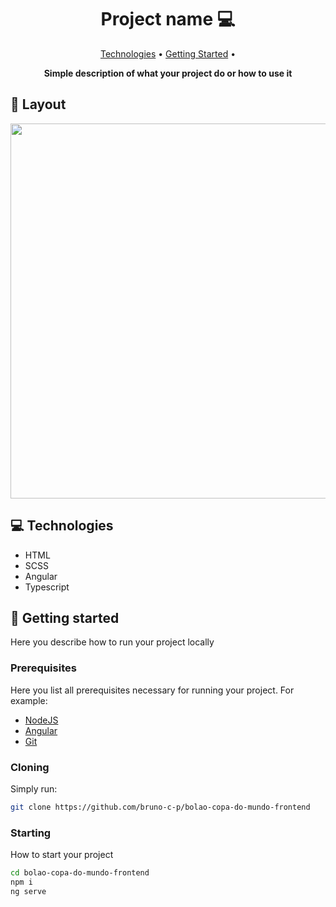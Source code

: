 <h1 align="center" style="font-weight: bold;">Project name 💻</h1>

<p align="center">
 <a href="#technologies">Technologies</a> • 
 <a href="#started">Getting Started</a> •
</p>

<p align="center">
    <b>Simple description of what your project do or how to use it</b>
</p>

<h2 id="layout">🎨 Layout</h2>

<p align="center">
    <img src="https://github.com/bruno-c-p/bolao-copa-do-mundo-frontend/assets/62653989/a008687b-a28b-4e17-9142-cde71d36aa44" width="600px">
</p>

<h2 id="technologies">💻 Technologies</h2>

- HTML
- SCSS
- Angular
- Typescript

<h2 id="started">🚀 Getting started</h2>

Here you describe how to run your project locally

<h3>Prerequisites</h3>

Here you list all prerequisites necessary for running your project. For example:

- [NodeJS](https://nodejs.org/en)
- [Angular](https://angular.io/)
- [Git](https://git-scm.com/)

<h3>Cloning</h3>

Simply run:

```bash
git clone https://github.com/bruno-c-p/bolao-copa-do-mundo-frontend
```

<h3>Starting</h3>

How to start your project

```bash
cd bolao-copa-do-mundo-frontend
npm i
ng serve
```
